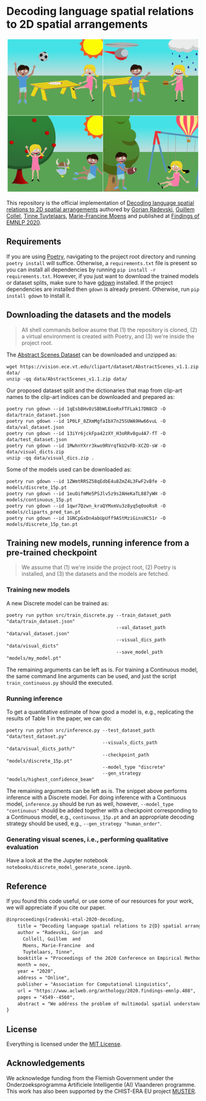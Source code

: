 # Decoding language spatial relations to 2D spatial arrangements

![Banner image generated by our model](data/banner.png)

This repository is the official implementation of [Decoding language spatial relations to 2D spatial arrangements](https://www.aclweb.org/anthology/2020.findings-emnlp.408/) authored by [Gorjan Radevski](http://gorjanradevski.github.io/), [Guillem Collel](https://sites.google.com/site/guillemct1/), [Tinne Tuytelaars](https://homes.esat.kuleuven.be/~tuytelaa/), [Marie-Francine Moens](https://people.cs.kuleuven.be/~sien.moens/) and published at [Findings of EMNLP 2020](https://www.aclweb.org/anthology/volumes/2020.findings-emnlp/).

## Requirements

If you are using [Poetry](https://python-poetry.org/), navigating to the project root directory and running `poetry install` will suffice. Otherwise, a `requirements.txt` file is present so you can install all dependencies by running `pip install -r requirements.txt`. However, if you just want to download the trained models or dataset splits, make sure to have [gdown](https://github.com/wkentaro/gdown) installed. If the project dependencies are installed then `gdown` is already present. Otherwise, run `pip install gdown` to install it.

## Downloading the datasets and the models

> All shell commands bellow asume that (1) the repository is cloned, (2) a virtual environment is created with Poetry, and (3) we're inside the project root.

The [Abstract Scenes Dataset](https://vision.ece.vt.edu/clipart/) can be downloaded and unzipped as:

```shell
wget https://vision.ece.vt.edu/clipart/dataset/AbstractScenes_v1.1.zip data/
unzip -qq data/AbstractScenes_v1.1.zip data/
```

Our proposed dataset split and the dictionaries that map from clip-art names to the clip-art indices can be downloaded and prepared as:

```shell
poetry run gdown --id 1qEsb8Hv0zSBbWLEoeRxFTFLak17DN8CD -O data/train_dataset.json
poetry run gdown --id 1P0LF_8ZXmMgfaIbX7n25SUWA9Hw66vuL -O data/val_dataset.json
poetry run gdown --id 13iYr6jckFpa42zXY_H3oRRv8gu4A7-fT -O data/test_dataset.json
poetry run gdown --id 1MwhnYXrr3kwo9RVrqfkU2vFD-XCZO-sW -O data/visual_dicts.zip
unzip -qq data/visual_dics.zip .
```

Some of the models used can be downloaded as:

```shell
poetry run gdown --id 1ZWmtRRSZ58qEdbE4u8ZmZ4L3FwF2vBfe -O models/discrete_15p.pt
poetry run gdown --id 1euOifmMe5PSJlv5z9s2AHeKaTL887yWH -O models/continuous_15p.pt
poetry run gdown --id 1qwr7Qzwn_kraQYMxmVu3z8yq5q0ooRsR -O models/cliparts_pred_tan.pt
poetry run gdown --id 1GNCpGxDn4abUpUff9AStMziGinsHC51r -O models/discrete_15p_tan.pt
```

## Training new models, running inference from a pre-trained checkpoint

> We assume that (1) we're inside the project root, (2) Poetry is installed, and (3) the datasets and the models are fetched.

### Training new models

A new Discrete model can be trained as:

```shell
poetry run python src/train_discrete.py --train_dataset_path "data/train_dataset.json"
                                        --val_dataset_path "data/val_dataset.json"
                                        --visual_dics_path "data/visual_dicts"
                                        --save_model_path "models/my_model.pt"
```

The remaining arguments can be left as is. For training a Continuous model, the same command line arguments can be used, and just the script `train_continuous.py` should the executed.

### Running inference

To get a quantitative estimate of how good a model is, e.g., replicating the results of Table 1 in the paper, we can do:

```shell
poetry run python src/inference.py --test_dataset_path "data/test_dataset.py"
                                   --visuals_dicts_path "data/visual_dicts_path/"
                                   --checkpoint_path "models/discrete_15p.pt"
                                   --model_type "discrete"
                                   --gen_strategy "models/highest_confidence_beam"
```

The remaining arguments can be left as is. The snippet above performs inference with a Discrete model. For doing inference with a Continuous model, `inference.py` should be run as well, however, `--model_type "continuous"` should be added together with a checkpoint corresponding to a Continuous model, e.g., `continuous_15p.pt` and an appropriate decoding strategy should be used, e.g., `--gen_strategy "human_order"`.

### Generating visual scenes, i.e., performing qualitative evaluation

Have a look at the the Jupyter notebook `notebooks/discrete_model_generate_scene.ipynb`.

## Reference

If you found this code useful, or use some of our resources for your work, we will appreciate if you cite our paper.

```tex
@inproceedings{radevski-etal-2020-decoding,
    title = "Decoding language spatial relations to 2{D} spatial arrangements",
    author = "Radevski, Gorjan  and
      Collell, Guillem  and
      Moens, Marie-Francine  and
      Tuytelaars, Tinne",
    booktitle = "Proceedings of the 2020 Conference on Empirical Methods in Natural Language Processing: Findings",
    month = nov,
    year = "2020",
    address = "Online",
    publisher = "Association for Computational Linguistics",
    url = "https://www.aclweb.org/anthology/2020.findings-emnlp.408",
    pages = "4549--4560",
    abstract = "We address the problem of multimodal spatial understanding by decoding a set of language-expressed spatial relations to a set of 2D spatial arrangements in a multi-object and multi-relationship setting. We frame the task as arranging a scene of clip-arts given a textual description. We propose a simple and effective model architecture Spatial-Reasoning Bert (SR-Bert), trained to decode text to 2D spatial arrangements in a non-autoregressive manner. SR-Bert can decode both explicit and implicit language to 2D spatial arrangements, generalizes to out-of-sample data to a reasonable extent and can generate complete abstract scenes if paired with a clip-arts predictor. Finally, we qualitatively evaluate our method with a user study, validating that our generated spatial arrangements align with human expectation.",
}
```

## License

Everything is licensed under the [MIT License](https://opensource.org/licenses/MIT).

## Acknowledgements

We acknowledge funding from the Flemish Government under the Onderzoeksprogramma Artificiele Intelligentie (AI) Vlaanderen programme. This work has also been supported by the CHIST-ERA EU project [MUSTER](http://9www.chistera.eu/projects/muster).